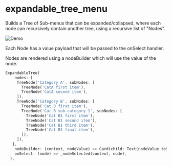 # expandable_tree_menu

Builds a Tree of Sub-menus that can be expanded/collapsed, where each node can recursively 
contain another tree, using a recursive list of "Nodes".

![Demo](https://media2.giphy.com/media/g325GimaElViwKJcao/giphy.gif)

Each Node has a value payload that will be passed to the onSelect handler.  

Nodes are rendered using a nodeBuilder which will use the value of the node.


```dart
ExpandableTree(
    nodes: [
     TreeNode('Category A', subNodes: [
       TreeNode('CatA first item'),
       TreeNode('CatA second item'),
     ]),
     TreeNode('Category B', subNodes: [
       TreeNode('Cat B first item'),
       TreeNode('Cat B sub-category 1', subNodes: [
         TreeNode('Cat B1 first item'),
         TreeNode('Cat B1 second item'),
         TreeNode('Cat B1 third item'),
         TreeNode('Cat B1 final item'),
       ]),
     ]),
   ],
    nodeBuilder: (context, nodeValue) => Card(child: Text(nodeValue.toString()),
    onSelect: (node) => _nodeSelected(context, node),
  ), 
```
